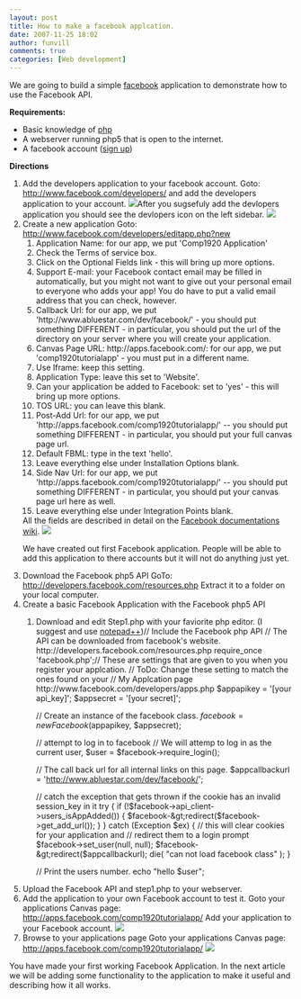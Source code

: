 ```yaml
---
layout: post
title: How to make a facebook applcation.
date: 2007-11-25 18:02
author: funvill
comments: true
categories: [Web development]
---
```

We are going to build a simple <a href="http://www.facebook.com/">facebook</a> application to demonstrate how to use the Facebook API.

<strong>Requirements:</strong>
<ul>
	<li>Basic knowledge of <a href="http://www.php.net/">php</a></li>
	<li>A webserver running php5 that is open to the internet.</li>
	<li>A facebook account (<a href="https://www.facebook.com/r.php">sign up</a>)</li>
</ul>
<strong>Directions</strong>
<ol>
	<li>Add the developers application to your facebook account.
Goto: <a href="http://www.facebook.com/developers/">http://www.facebook.com/developers/</a> and add the developers application to your account.
<img src="http://www.abluestar.com/blog/wp-content/uploads/2007/11/adddevlopers.png" />After you sugsefuly add the devlopers application you should see the devlopers icon on the left sidebar.
<img src="http://www.abluestar.com/blog/wp-content/uploads/2007/11/adddevlopers2.png" /></li>
	<li>Create a new application
Goto: <a href="http://www.facebook.com/developers/editapp.php?new">http://www.facebook.com/developers/editapp.php?new</a>
<ol>
	<li>Application Name: for our app, we put 'Comp1920 Application'</li>
	<li>Check the Terms of service box.</li>
	<li>Click on the Optional Fields link - this will bring up more options.</li>
	<li>Support E-mail: your Facebook contact email may be filled in automatically, but you might not want to give out your personal email to everyone who adds your app! You do have to put a valid email address that you can check, however.</li>
	<li>Callback Url: for our app, we put 'http://www.abluestar.com/dev/facebook/' - you should put something DIFFERENT - in particular, you should put the url of the directory on your server where you will create your application.</li>
	<li>Canvas Page URL: http://apps.facebook.com/: for our app, we put 'comp1920tutorialapp' - you must put in a different name.</li>
	<li>Use Iframe: keep this setting.</li>
	<li>Application Type: leave this set to 'Website'.</li>
	<li>Can your application be added to Facebook: set to 'yes' - this will bring up more options.</li>
	<li>TOS URL: you can leave this blank.</li>
	<li>Post-Add Url: for our app, we put 'http://apps.facebook.com/comp1920tutorialapp/' -- you should put something DIFFERENT - in particular, you should put your full canvas page url.</li>
	<li>Default FBML: type in the text 'hello'.</li>
	<li>Leave everything else under Installation Options blank.</li>
	<li>Side Nav Url: for our app, we put 'http://apps.facebook.com/comp1920tutorialapp/' -- you should put something DIFFERENT - in particular, you should put your canvas page url here as well.</li>
	<li>Leave everything else under Integration Points blank.</li>
</ol>
All the fields are described in detail on the <a href="http://developers.facebook.com/documentation.php">Facebook documentations wiki</a>.

<img src="http://www.abluestar.com/blog/wp-content/uploads/2007/11/popfriends.png" />

We have created out first Facebook application.
People will be able to add this application to there accounts but it will not do anything just yet.</li>
	<li>Download the Facebook php5 API
GoTo: <a href="http://developers.facebook.com/resources.php">http://developers.facebook.com/resources.php</a>
Extract it to a folder on your local computer.</li>
	<li>Create a basic Facebook Application with the Facebook php5 API
<ol>
	<li>Download and edit Step1.php with your faviorite php editor. (I suggest and use <a href="http://notepad-plus.sourceforge.net/uk/site.htm">notepad++</a>)<code></code>// Include the Facebook php API
// The API can be downloaded from facebook's website. http://developers.facebook.com/resources.php
require_once 'facebook.php';// These are settings that are given to you when you register your applcation.
// ToDo: Change these setting to match the ones found on your
//		 My Applcation page http://www.facebook.com/developers/apps.php
$appapikey = '[your api_key]';
$appsecret = '[your secret]';

// Create an instance of the facebook class.
$facebook = new Facebook($appapikey, $appsecret);

// attempt to log in to facebook
// We will attemp to log in as the current user,
$user = $facebook-&gt;require_login();

// The call back url for all internal links on this page.
$appcallbackurl = 'http://www.abluestar.com/dev/facebook/';

// catch the exception that gets thrown if the cookie has an invalid session_key in it
try {
if (!$facebook-&gt;api_client-&gt;users_isAppAdded()) {
$facebook-&gt;redirect($facebook-&gt;get_add_url());
}
} catch (Exception $ex) {
// this will clear cookies for your application and
// redirect them to a login prompt
$facebook-&gt;set_user(null, null);
$facebook-&gt;redirect($appcallbackurl);
die( "can not load facebook class" );
}

// Print the users number.
echo "hello $user";</li>
</ol>
</li>
	<li>Upload the Facebook API and step1.php to your webserver.</li>
	<li>Add the application to your own Facebook account to test it.
Goto your applications Canvas page: <a href="http://apps.facebook.com/comp1920tutorialapp/">http://apps.facebook.com/comp1920tutorialapp/</a>
Add your application to your Facebook account.
<img src="http://www.abluestar.com/blog/wp-content/uploads/2007/11/addapplcation.png" /></li>
	<li>Browse to your applications page
Goto your applications Canvas page: <a href="http://apps.facebook.com/comp1920tutorialapp/">http://apps.facebook.com/comp1920tutorialapp/</a>
<img src="http://www.abluestar.com/blog/wp-content/uploads/2007/11/done.png" /></li>
</ol>
You have made your first working Facebook Application.
In the next article we will be adding some functionality to the application to make it useful and describing how it all works.
